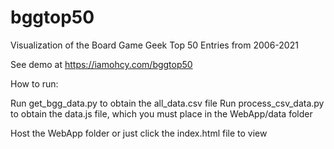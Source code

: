 # bggtop50
Visualization of the Board Game Geek Top 50 Entries from 2006-2021

See demo at https://iamohcy.com/bggtop50

How to run:

Run get_bgg_data.py to obtain the all_data.csv file
Run process_csv_data.py to obtain the data.js file, which you must place in the WebApp/data folder

Host the WebApp folder or just click the index.html file to view
